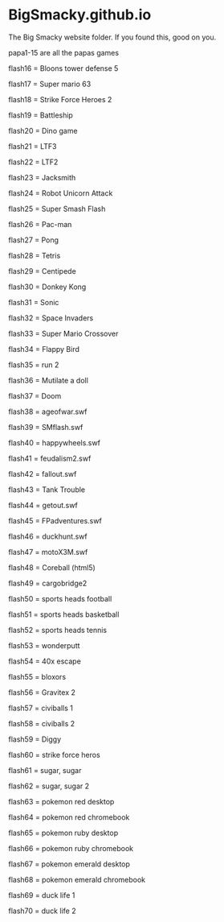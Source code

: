 # BigSmacky.github.io
The Big Smacky website folder. If you found this, good on you.

papa1-15 are all the papas games

flash16 = Bloons tower defense 5

flash17 = Super mario 63

flash18 = Strike Force Heroes 2

flash19 = Battleship

flash20 = Dino game

flash21 = LTF3

flash22 = LTF2

flash23 = Jacksmith

flash24 = Robot Unicorn Attack

flash25 = Super Smash Flash

flash26 = Pac-man

flash27 = Pong

flash28 = Tetris

flash29 = Centipede

flash30 = Donkey Kong

flash31 = Sonic

flash32 = Space Invaders

flash33 = Super Mario Crossover

flash34 = Flappy Bird

flash35 = run 2

flash36 = Mutilate a doll

flash37 = Doom

flash38 = ageofwar.swf	

flash39 = SMflash.swf
	
flash40 = happywheels.swf	

flash41 = feudalism2.swf	

flash42 = fallout.swf	

flash43 = Tank Trouble		

flash44 = getout.swf	

flash45 = FPadventures.swf	

flash46 = duckhunt.swf

flash47 = motoX3M.swf

flash48 = Coreball (html5)

flash49 = cargobridge2

flash50 = sports heads football

flash51 = sports heads basketball

flash52 = sports heads tennis

flash53 = wonderputt

flash54 = 40x escape

flash55 = bloxors 

flash56 = Gravitex 2

flash57 = civiballs 1

flash58 = civiballs 2

flash59 = Diggy

flash60 = strike force heros

flash61 = sugar, sugar

flash62 = sugar, sugar 2

flash63 = pokemon red desktop

flash64 = pokemon red chromebook

flash65 = pokemon ruby desktop

flash66 = pokemon ruby chromebook

flash67 = pokemon emerald desktop

flash68 = pokemon emerald chromebook

flash69 = duck life 1

flash70 = duck life 2
